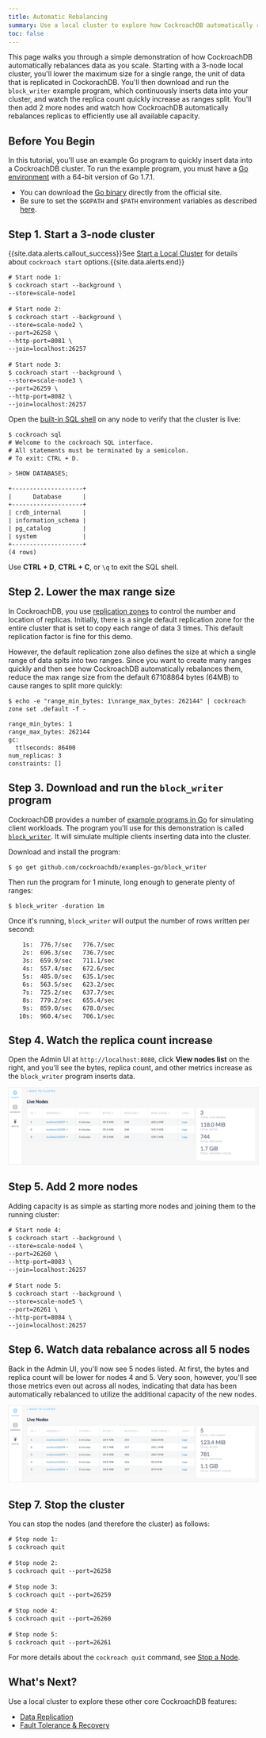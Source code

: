 ```yaml
---
title: Automatic Rebalancing
summary: Use a local cluster to explore how CockroachDB automatically rebalances data as you scale.
toc: false
---
```


This page walks you through a simple demonstration of how CockroachDB automatically rebalances data as you scale. Starting with a 3-node local cluster, you'll lower the maximum size for a single range, the unit of data that is replicated in CockorachDB. You'll then download and run the `block_writer` example program, which continuously inserts data into your cluster, and watch the replica count quickly increase as ranges split. You'll then add 2 more nodes and watch how CockroachDB automatically rebalances replicas to efficiently use all available capacity.

<div id="toc"></div>

## Before You Begin

In this tutorial, you'll use an example Go program to quickly insert data into a CockroachDB cluster. To run the example program, you must have a [Go environment](http://golang.org/doc/code.html) with a 64-bit version of Go 1.7.1.

- You can download the [Go binary](http://golang.org/doc/code.html) directly from the official site.
- Be sure to set the `$GOPATH` and `$PATH` environment variables as described [here](https://golang.org/doc/code.html#GOPATH).

## Step 1. Start a 3-node cluster

{{site.data.alerts.callout_success}}See <a href="start-a-local-cluster.html">Start a Local Cluster</a> for details about <code>cockroach start</code> options.{{site.data.alerts.end}}

~~~ shell
# Start node 1:
$ cockroach start --background \
--store=scale-node1

# Start node 2:
$ cockroach start --background \
--store=scale-node2 \
--port=26258 \
--http-port=8081 \
--join=localhost:26257

# Start node 3:
$ cockroach start --background \
--store=scale-node3 \
--port=26259 \
--http-port=8082 \
--join=localhost:26257
~~~

Open the [built-in SQL shell](use-the-built-in-sql-client.html) on any node to verify that the cluster is live:

~~~ shell
$ cockroach sql
# Welcome to the cockroach SQL interface.
# All statements must be terminated by a semicolon.
# To exit: CTRL + D.
~~~

~~~ sql
> SHOW DATABASES;
~~~

~~~
+--------------------+
|      Database      |
+--------------------+
| crdb_internal      |
| information_schema |
| pg_catalog         |
| system             |
+--------------------+
(4 rows)
~~~

Use **CTRL + D**, **CTRL + C**, or `\q` to exit the SQL shell.

## Step 2. Lower the max range size

In CockroachDB, you use [replication zones](configure-replication-zones.html) to control the number and location of replicas. Initially, there is a single default replication zone for the entire cluster that is set to copy each range of data 3 times. This default replication factor is fine for this demo.

However, the default replication zone also defines the size at which a single range of data spits into two ranges. Since you want to create many ranges quickly and then see how CockroachDB automatically rebalances them, reduce the max range size from the default 67108864 bytes (64MB) to cause ranges to split more quickly:

~~~ shell
$ echo -e "range_min_bytes: 1\nrange_max_bytes: 262144" | cockroach zone set .default -f -
~~~

~~~
range_min_bytes: 1
range_max_bytes: 262144
gc:
  ttlseconds: 86400
num_replicas: 3
constraints: []
~~~

## Step 3. Download and run the `block_writer` program

CockroachDB provides a number of [example programs in Go](https://github.com/cockroachdb/examples-go) for simulating client workloads. The program you'll use for this demonstration is called [`block_writer`](https://github.com/cockroachdb/examples-go/tree/master/block_writer). It will simulate multiple clients inserting data into the cluster.

Download and install the program:

~~~ shell
$ go get github.com/cockroachdb/examples-go/block_writer
~~~

Then run the program for 1 minute, long enough to generate plenty of ranges:

~~~ shell
$ block_writer -duration 1m
~~~

Once it's running, `block_writer` will output the number of rows written per second:

~~~ shell
    1s:  776.7/sec   776.7/sec
    2s:  696.3/sec   736.7/sec
    3s:  659.9/sec   711.1/sec
    4s:  557.4/sec   672.6/sec
    5s:  485.0/sec   635.1/sec
    6s:  563.5/sec   623.2/sec
    7s:  725.2/sec   637.7/sec
    8s:  779.2/sec   655.4/sec
    9s:  859.0/sec   678.0/sec
   10s:  960.4/sec   706.1/sec
~~~

## Step 4. Watch the replica count increase

Open the Admin UI at `http://localhost:8080`, click **View nodes list** on the right, and you’ll see the bytes, replica count, and other metrics increase as the `block_writer` program inserts data.

<img src="images/scalability1.png" alt="CockroachDB Admin UI" style="border:1px solid #eee;max-width:100%" />

## Step 5. Add 2 more nodes

Adding capacity is as simple as starting more nodes and joining them to the running cluster:

~~~ shell
# Start node 4:
$ cockroach start --background \
--store=scale-node4 \
--port=26260 \
--http-port=8083 \
--join=localhost:26257

# Start node 5:
$ cockroach start --background \
--store=scale-node5 \
--port=26261 \
--http-port=8084 \
--join=localhost:26257
~~~

## Step 6. Watch data rebalance across all 5 nodes

Back in the Admin UI, you'll now see 5 nodes listed. At first, the bytes and replica count will be lower for nodes 4 and 5. Very soon, however, you'll see those metrics even out across all nodes, indicating that data has been automatically rebalanced to utilize the additional capacity of the new nodes.

<img src="images/scalability2.png" alt="CockroachDB Admin UI" style="border:1px solid #eee;max-width:100%" />

## Step 7.  Stop the cluster

You can stop the nodes (and therefore the cluster) as follows:

~~~ shell
# Stop node 1:
$ cockroach quit

# Stop node 2:
$ cockroach quit --port=26258

# Stop node 3:
$ cockroach quit --port=26259

# Stop node 4:
$ cockroach quit --port=26260

# Stop node 5:
$ cockroach quit --port=26261
~~~

For more details about the `cockroach quit` command, see [Stop a Node](stop-a-node.html).

## What's Next?

Use a local cluster to explore these other core CockroachDB features:

- [Data Replication](demo-data-replication.html)
- [Fault Tolerance & Recovery](demo-fault-tolerance-and-recovery.html)
